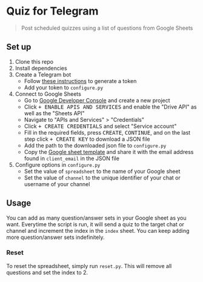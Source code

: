 # Quiz for Telegram
> Post scheduled quizzes using a list of questions from Google Sheets

## Set up
1. Clone this repo
1. Install dependencies
1. Create a Telegram bot
    - Follow [these instructions](https://core.telegram.org/bots#creating-a-new-bot) to generate a token
    - Add your token to `configure.py`
1. Connect to Google Sheets
    - Go to [Google Developer Console](https://console.developers.google.com/apis/dashboard) and create a new project
    - Click <kbd>+ ENABLE APIS AND SERVICES</kbd> and enable the "Drive API" as well as the "Sheets API"
    - Navigate to "APIs and Services" > "Credentials"
    - Click <kbd>+ CREATE CREDENTIALS</kbd> and select "Service account"
    - Fill in the required fields, press <kbd>CREATE</kbd>, <kbd>CONTINUE</kbd>, and on the last step click <kbd>+ CREATE KEY</kbd> to download a JSON file
    - Add the path to the downloaded json file to `configure.py`
    - Copy the [Google sheet template](https://docs.google.com/spreadsheets/u/1/d/1BE-ZbrkTejJloU_d953nYCKCqVSfoiQQCZ45Y3NSdtc/copy) and share it with the email address found in `client_email` in the JSON file
1. Configure options in `configure.py`
    - Set the value of `spreadsheet` to the name of your Google sheet
    - Set the value of `channel` to the unique identifier of your chat or username of your channel

## Usage
You can add as many question/answer sets in your Google sheet as you want. Everytime the script is run, it will send a quiz to the target chat or channel and increment the index in the `index` sheet. You can keep adding more question/answer sets indefinitely.

### Reset
To reset the spreadsheet, simply run `reset.py`. This will remove all questions and set the index to 2.
